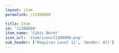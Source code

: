 ```yaml
---
layout: item
permalink: /11300080

title: Item
id: '11300080'
item_name: 'Cubic Beret'
icon_url: 'item/icon/11300080.png'
sub_header: ['Requires Level 11', 'Gender: All']
---
```

